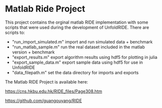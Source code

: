 # Matlab Ride Project

This project contains the orginal matlab RIDE implementation with some scripts that were used during the development of UnfoldRIDE. There are scripts to:
- "run_import_simulated.m"      import and run simulated data + benchmark       
- "run_matlab_sample.m"         run the real dataset included in the matlab version + benchmark
- "export_results.m"            export algorithm results using hdf5 for plotting in julia
- "export_sample_data.m"        export sample data using hdf5 for use in UnfoldRIDE
- "data_filepath.m"             set the data directory for imports and exports

The Matlab RIDE Project is available here:

https://cns.hkbu.edu.hk/RIDE_files/Page308.htm

https://github.com/guangouyang/RIDE